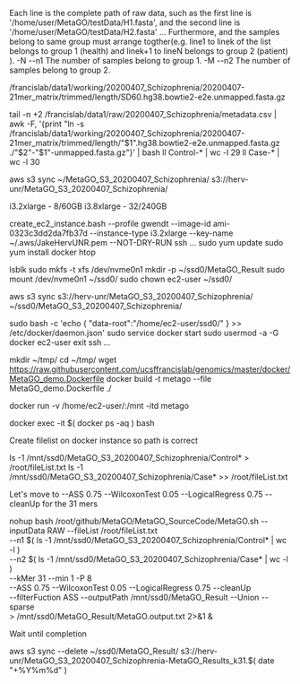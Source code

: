 
Each line is the complete path of raw data, such as the first line is '/home/user/MetaGO/testData/H1.fasta', and the second line is '/home/user/MetaGO/testData/H2.fasta' ... Furthermore, and the samples belong to same group must arrange togther(e.g. line1 to linek of the list belongs to group 1 (health) and linek+1 to lineN belongs to group 2 (patient) ).
-N	--n1	The number of samples belong to group 1.
-M	--n2	The number of samples belong to group 2.


/francislab/data1/working/20200407_Schizophrenia/20200407-21mer_matrix/trimmed/length/SD60.hg38.bowtie2-e2e.unmapped.fasta.gz

tail -n +2 /francislab/data1/raw/20200407_Schizophrenia/metadata.csv | awk -F, '{print "ln -s /francislab/data1/working/20200407_Schizophrenia/20200407-21mer_matrix/trimmed/length/"$1".hg38.bowtie2-e2e.unmapped.fasta.gz ./"$2"-"$1"-unmapped.fasta.gz"}' | bash
ll Control-* | wc -l
29
ll Case-* | wc -l
30

aws s3 sync ~/MetaGO_S3_20200407_Schizophrenia/ s3://herv-unr/MetaGO_S3_20200407_Schizophrenia/


i3.2xlarge - 8/60GB
i3.8xlarge - 32/240GB


create_ec2_instance.bash --profile gwendt --image-id ami-0323c3dd2da7fb37d --instance-type i3.2xlarge --key-name ~/.aws/JakeHervUNR.pem --NOT-DRY-RUN
ssh ...
sudo yum update
sudo yum install docker htop

lsblk
sudo mkfs -t xfs /dev/nvme0n1
mkdir -p ~/ssd0/MetaGO_Result
sudo mount /dev/nvme0n1 ~/ssd0/
sudo chown ec2-user ~/ssd0/


aws s3 sync s3://herv-unr/MetaGO_S3_20200407_Schizophrenia/ ~/ssd0/MetaGO_S3_20200407_Schizophrenia/ 


sudo bash -c 'echo { \"data-root\":\"/home/ec2-user/ssd0/\" } >> /etc/docker/daemon.json'
sudo service docker start
sudo usermod -a -G docker ec2-user
exit
ssh ...





mkdir ~/tmp/
cd ~/tmp/
wget https://raw.githubusercontent.com/ucsffrancislab/genomics/master/docker/MetaGO_demo.Dockerfile
docker build -t metago --file MetaGO_demo.Dockerfile ./


docker run -v /home/ec2-user/:/mnt -itd metago


docker exec -it $( docker ps -aq ) bash



Create filelist on docker instance so path is correct

ls -1 /mnt/ssd0/MetaGO_S3_20200407_Schizophrenia/Control* > /root/fileList.txt
ls -1 /mnt/ssd0/MetaGO_S3_20200407_Schizophrenia/Case*   >> /root/fileList.txt


Let's move to --ASS 0.75 --WilcoxonTest 0.05 --LogicalRegress 0.75 --cleanUp   for the 31 mers



nohup bash /root/github/MetaGO/MetaGO_SourceCode/MetaGO.sh --inputData RAW --fileList /root/fileList.txt \
	--n1 $( ls -1 /mnt/ssd0/MetaGO_S3_20200407_Schizophrenia/Control* | wc -l ) \
	--n2 $( ls -1 /mnt/ssd0/MetaGO_S3_20200407_Schizophrenia/Case* | wc -l ) \
	--kMer 31 --min 1 -P 8 \
	--ASS 0.75 --WilcoxonTest 0.05 --LogicalRegress 0.75 --cleanUp \
	--filterFuction ASS --outputPath /mnt/ssd0/MetaGO_Result --Union --sparse \
	> /mnt/ssd0/MetaGO_Result/MetaGO.output.txt 2>&1 &



Wait until completion



aws s3 sync --delete ~/ssd0/MetaGO_Result/ s3://herv-unr/MetaGO_S3_20200407_Schizophrenia-MetaGO_Results_k31.$( date "+%Y%m%d" )


